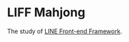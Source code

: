 # LIFF Mahjong

The study of [LINE Front-end Framework](https://developers.line.biz/ja/docs/liff/).
